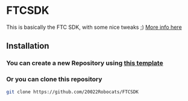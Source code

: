 # FTCSDK

This is basically the FTC SDK, with some nice tweaks ;) [More info here](./COMPETITIONS.md)

## Installation

### You can create a new Repository using [this template](https://github.com/new?template_name=FTCSDK&template_owner=20022Robocats)

### Or you can clone this repository

```bash
git clone https://github.com/20022Robocats/FTCSDK
```
